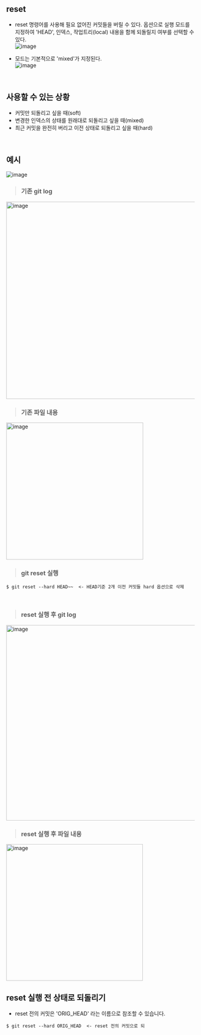 ## reset
- reset 명령어를 사용해 필요 없어진 커밋들을 버릴 수 있다. 옵션으로 실행 모드를 지정하여 'HEAD', 인덱스, 작업트리(local) 내용을 함께 되돌릴지 여부를 선택할 수 있다.  
![image](https://user-images.githubusercontent.com/57171304/185082487-e85046a0-61ca-4fae-bc06-3fc3e8e9b2e9.png)

- 모드는 기본적으로 'mixed'가 지정된다.  
![image](https://user-images.githubusercontent.com/57171304/185082633-ba97f13f-834c-4e32-b9ca-7a665eb61700.png)

<br>

## 사용할 수 있는 상황
- 커밋만 되돌리고 싶을 때(soft)
- 변경한 인덱스의 상태를 원래대로 되돌리고 싶을 때(mixed)
- 최근 커밋을 완전히 버리고 이전 상태로 되돌리고 싶을 때(hard)

<br>

## 예시
![image](https://user-images.githubusercontent.com/57171304/185087382-50129268-dc93-4d13-b649-51595e621b7f.png)

>### 기존 git log
<img width="527" alt="image" src="https://user-images.githubusercontent.com/57171304/185087484-352a0b29-ffa3-4646-8111-98bdb29233fa.png">
<br>

>### 기존 파일 내용
<img width="366" alt="image" src="https://user-images.githubusercontent.com/57171304/185087747-33ce547b-421b-4a88-852b-43f5b5a152c2.png">
<br>

>### git reset 실행
```
$ git reset --hard HEAD~~  <- HEAD기준 2개 이전 커밋들 hard 옵션으로 삭제
``` 
<br>

>### reset 실행 후 git log
<img width="522" alt="image" src="https://user-images.githubusercontent.com/57171304/185089728-7df9e5ec-cad1-44c3-a48b-6c642e4d1bbb.png">
<br>

>### reset 실행 후 파일 내용
<img width="365" alt="image" src="https://user-images.githubusercontent.com/57171304/185090303-74fbe950-eb52-432d-955e-93fb6c14ffd8.png">
<br>

## reset 실행 전 상태로 되돌리기
- reset 전의 커밋은 'ORIG_HEAD' 라는 이름으로 참조할 수 있습니다.
```
$ git reset --hard ORIG_HEAD  <- reset 전의 커밋으로 되
```



